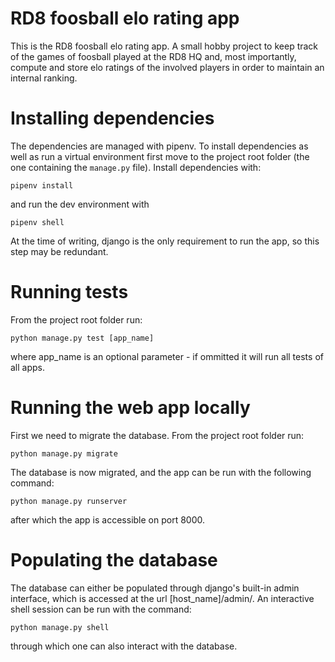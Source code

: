 # RD8 foosball elo rating app

This is the RD8 foosball elo rating app. A small hobby project to keep track of the games of foosball played at the RD8 HQ and, most importantly, compute and store elo ratings of the involved players in order to maintain an internal ranking.

# Installing dependencies

The dependencies are managed with pipenv. To install dependencies as well as run a virtual environment first move to the project root folder (the one containing the `manage.py` file). Install dependencies with:
```
pipenv install 
```
and run the dev environment with
```
pipenv shell
```

At the time of writing, django is the only requirement to run the app, so this step may be redundant.

# Running tests

From the project root folder run:
```
python manage.py test [app_name]
```
where app_name is an optional parameter - if ommitted it will run all tests of all apps.

# Running the web app locally

First we need to migrate the database. From the project root folder run:
```
python manage.py migrate
```
The database is now migrated, and the app can be run with the following command:
```
python manage.py runserver
```
after which the app is accessible on port 8000.

# Populating the database

The database can either be populated through django's built-in admin interface, which is accessed at the url [host_name]/admin/. An interactive shell session can be run with the command:
```
python manage.py shell
```
through which one can also interact with the database.